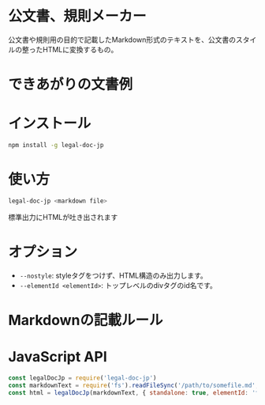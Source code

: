 # 公文書、規則メーカー
公文書や規則用の目的で記載したMarkdown形式のテキストを、公文書のスタイルの整ったHTMLに変換するもの。

# できあがりの文書例


# インストール
```sh
npm install -g legal-doc-jp
```

# 使い方
```sh
legal-doc-jp <markdown file>
```

標準出力にHTMLが吐き出されます


# オプション
- `--nostyle`: styleタグをつけず、HTML構造のみ出力します。
- `--elementId <elementId>`: トップレベルのdivタグのid名です。

# Markdownの記載ルール


# JavaScript API
```js
const legalDocJp = require('legal-doc-jp')
const markdownText = require('fs').readFileSync('/path/to/somefile.md', 'utf8')
const html = legalDocJp(markdownText, { standalone: true, elementId: 'foo-bar' }) // rendered html
```
